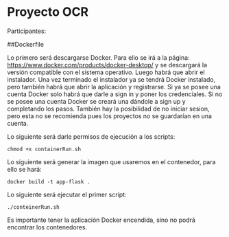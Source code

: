 # Proyecto OCR

Participantes: 

##Dockerfile 

Lo primero será descargarse Docker. Para ello se irá a la página: https://www.docker.com/products/docker-desktop/
y se descargará la versión compatible con el sistema operativo. Luego habrá que abrir el instalador. Una vez terminado el instalador ya se tendrá Docker instalado, pero también habrá que abrir la aplicación y registrarse. Si ya se posee una cuenta Docker solo habrá que darle a sign in y poner los credenciales. Si no se posee una cuenta Docker se creará una dándole a sign up y completando los pasos. También hay la posibilidad de no iniciar sesion, pero esta no se recomienda pues los proyectos no se guardarían en una cuenta.   

Lo siguiente será darle permisos de ejecución a los scripts:
```
chmod +x containerRun.sh
```
Lo siguiente será generar la imagen que usaremos en el contenedor, para ello se hará:
```
docker build -t app-flask .
```

Lo siguiente será ejecutar el primer script:
```
./conteinerRun.sh
``` 

Es importante tener la aplicación Docker encendida, sino no podrá encontrar los contenedores.

